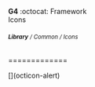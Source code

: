 __G4__ :octocat: Framework   
Icons
###### <sub>**Library** / Common / Icons</sub>
=============
  

<link rel="stylesheet" href="https://octicons.github.com/components/octicons/octicons/octicons.css>
<span class="octicon octicon-flame"></span>
[](octicon-alert)
